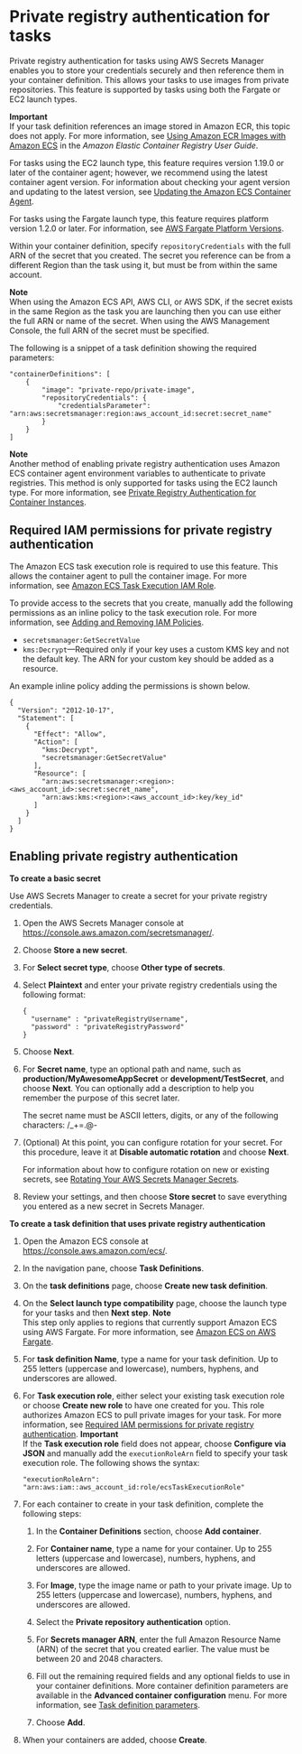 # Private registry authentication for tasks<a name="private-auth"></a>

Private registry authentication for tasks using AWS Secrets Manager enables you to store your credentials securely and then reference them in your container definition\. This allows your tasks to use images from private repositories\. This feature is supported by tasks using both the Fargate or EC2 launch types\.

**Important**  
If your task definition references an image stored in Amazon ECR, this topic does not apply\. For more information, see [Using Amazon ECR Images with Amazon ECS](https://docs.aws.amazon.com/AmazonECR/latest/userguide/ECR_on_ECS.html) in the *Amazon Elastic Container Registry User Guide*\.

For tasks using the EC2 launch type, this feature requires version 1\.19\.0 or later of the container agent; however, we recommend using the latest container agent version\. For information about checking your agent version and updating to the latest version, see [Updating the Amazon ECS Container Agent](ecs-agent-update.md)\.

For tasks using the Fargate launch type, this feature requires platform version 1\.2\.0 or later\. For information, see [AWS Fargate Platform Versions](platform_versions.md)\.

Within your container definition, specify `repositoryCredentials` with the full ARN of the secret that you created\. The secret you reference can be from a different Region than the task using it, but must be from within the same account\.

**Note**  
When using the Amazon ECS API, AWS CLI, or AWS SDK, if the secret exists in the same Region as the task you are launching then you can use either the full ARN or name of the secret\. When using the AWS Management Console, the full ARN of the secret must be specified\.

The following is a snippet of a task definition showing the required parameters:

```
"containerDefinitions": [
    {
        "image": "private-repo/private-image",
        "repositoryCredentials": {
            "credentialsParameter": "arn:aws:secretsmanager:region:aws_account_id:secret:secret_name"
        }
    }
]
```

**Note**  
Another method of enabling private registry authentication uses Amazon ECS container agent environment variables to authenticate to private registries\. This method is only supported for tasks using the EC2 launch type\. For more information, see [Private Registry Authentication for Container Instances](private-auth-container-instances.md)\.

## Required IAM permissions for private registry authentication<a name="private-auth-iam"></a>

The Amazon ECS task execution role is required to use this feature\. This allows the container agent to pull the container image\. For more information, see [Amazon ECS Task Execution IAM Role](task_execution_IAM_role.md)\.

To provide access to the secrets that you create, manually add the following permissions as an inline policy to the task execution role\. For more information, see [Adding and Removing IAM Policies](https://docs.aws.amazon.com/IAM/latest/UserGuide/access_policies_manage-attach-detach.html)\.
+ `secretsmanager:GetSecretValue`
+ `kms:Decrypt`—Required only if your key uses a custom KMS key and not the default key\. The ARN for your custom key should be added as a resource\.

An example inline policy adding the permissions is shown below\.

```
{
  "Version": "2012-10-17",
  "Statement": [
    {
      "Effect": "Allow",
      "Action": [
        "kms:Decrypt",
        "secretsmanager:GetSecretValue"
      ],
      "Resource": [
        "arn:aws:secretsmanager:<region>:<aws_account_id>:secret:secret_name",
        "arn:aws:kms:<region>:<aws_account_id>:key/key_id"     
      ]
    }
  ]
}
```

## Enabling private registry authentication<a name="private-auth-enable"></a>

**To create a basic secret**

Use AWS Secrets Manager to create a secret for your private registry credentials\.

1. Open the AWS Secrets Manager console at [https://console\.aws\.amazon\.com/secretsmanager/](https://console.aws.amazon.com/secretsmanager/)\.

1. Choose **Store a new secret**\.

1. For **Select secret type**, choose **Other type of secrets**\.

1. Select **Plaintext** and enter your private registry credentials using the following format:

   ```
   {
     "username" : "privateRegistryUsername",
     "password" : "privateRegistryPassword"
   }
   ```

1. Choose **Next**\.

1. For **Secret name**, type an optional path and name, such as **production/MyAwesomeAppSecret** or **development/TestSecret**, and choose **Next**\. You can optionally add a description to help you remember the purpose of this secret later\.

   The secret name must be ASCII letters, digits, or any of the following characters: /\_\+=\.@\-

1. \(Optional\) At this point, you can configure rotation for your secret\. For this procedure, leave it at **Disable automatic rotation** and choose **Next**\.

   For information about how to configure rotation on new or existing secrets, see [Rotating Your AWS Secrets Manager Secrets](https://docs.aws.amazon.com/secretsmanager/latest/userguide/rotating-secrets.html)\.

1. Review your settings, and then choose **Store secret** to save everything you entered as a new secret in Secrets Manager\.

**To create a task definition that uses private registry authentication**

1. Open the Amazon ECS console at [https://console\.aws\.amazon\.com/ecs/](https://console.aws.amazon.com/ecs/)\.

1. In the navigation pane, choose **Task Definitions**\.

1. On the **task definitions** page, choose **Create new task definition**\.

1. On the **Select launch type compatibility** page, choose the launch type for your tasks and then **Next step**\.
**Note**  
This step only applies to regions that currently support Amazon ECS using AWS Fargate\. For more information, see [Amazon ECS on AWS Fargate](AWS_Fargate.md)\.

1. For **task definition Name**, type a name for your task definition\. Up to 255 letters \(uppercase and lowercase\), numbers, hyphens, and underscores are allowed\.

1. For **Task execution role**, either select your existing task execution role or choose **Create new role** to have one created for you\. This role authorizes Amazon ECS to pull private images for your task\. For more information, see [Required IAM permissions for private registry authentication](#private-auth-iam)\.
**Important**  
If the **Task execution role** field does not appear, choose **Configure via JSON** and manually add the `executionRoleArn` field to specify your task execution role\. The following shows the syntax:  

   ```
   "executionRoleArn": "arn:aws:iam::aws_account_id:role/ecsTaskExecutionRole"
   ```

1. For each container to create in your task definition, complete the following steps:

   1. In the **Container Definitions** section, choose **Add container**\.

   1. For **Container name**, type a name for your container\. Up to 255 letters \(uppercase and lowercase\), numbers, hyphens, and underscores are allowed\.

   1. For **Image**, type the image name or path to your private image\. Up to 255 letters \(uppercase and lowercase\), numbers, hyphens, and underscores are allowed\.

   1. Select the **Private repository authentication** option\.

   1. For **Secrets manager ARN**, enter the full Amazon Resource Name \(ARN\) of the secret that you created earlier\. The value must be between 20 and 2048 characters\.

   1. Fill out the remaining required fields and any optional fields to use in your container definitions\. More container definition parameters are available in the **Advanced container configuration** menu\. For more information, see [Task definition parameters](task_definition_parameters.md)\.

   1. Choose **Add**\.

1. When your containers are added, choose **Create**\.